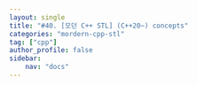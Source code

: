 ```yaml
---
layout: single
title: "#40. [모던 C++ STL] (C++20~) concepts"
categories: "mordern-cpp-stl"
tag: ["cpp"]
author_profile: false
sidebar: 
    nav: "docs"
---
```

